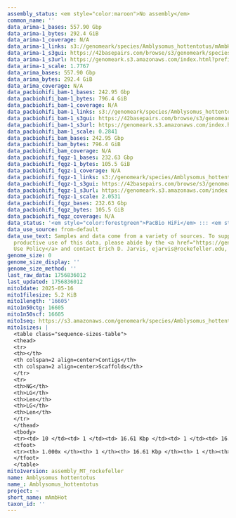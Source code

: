 ```yaml
---
assembly_status: <em style="color:maroon">No assembly</em>
common_name: ''
data_arima-1_bases: 557.90 Gbp
data_arima-1_bytes: 292.4 GiB
data_arima-1_coverage: N/A
data_arima-1_links: s3://genomeark/species/Amblysomus_hottentotus/mAmbHot1/genomic_data/arima/<br>
data_arima-1_s3gui: https://42basepairs.com/browse/s3/genomeark/species/Amblysomus_hottentotus/mAmbHot1/genomic_data/arima/
data_arima-1_s3url: https://genomeark.s3.amazonaws.com/index.html?prefix=species/Amblysomus_hottentotus/mAmbHot1/genomic_data/arima/
data_arima-1_scale: 1.7767
data_arima_bases: 557.90 Gbp
data_arima_bytes: 292.4 GiB
data_arima_coverage: N/A
data_pacbiohifi_bam-1_bases: 242.95 Gbp
data_pacbiohifi_bam-1_bytes: 796.4 GiB
data_pacbiohifi_bam-1_coverage: N/A
data_pacbiohifi_bam-1_links: s3://genomeark/species/Amblysomus_hottentotus/mAmbHot1/genomic_data/pacbio_hifi/<br>
data_pacbiohifi_bam-1_s3gui: https://42basepairs.com/browse/s3/genomeark/species/Amblysomus_hottentotus/mAmbHot1/genomic_data/pacbio_hifi/
data_pacbiohifi_bam-1_s3url: https://genomeark.s3.amazonaws.com/index.html?prefix=species/Amblysomus_hottentotus/mAmbHot1/genomic_data/pacbio_hifi/
data_pacbiohifi_bam-1_scale: 0.2841
data_pacbiohifi_bam_bases: 242.95 Gbp
data_pacbiohifi_bam_bytes: 796.4 GiB
data_pacbiohifi_bam_coverage: N/A
data_pacbiohifi_fqgz-1_bases: 232.63 Gbp
data_pacbiohifi_fqgz-1_bytes: 105.5 GiB
data_pacbiohifi_fqgz-1_coverage: N/A
data_pacbiohifi_fqgz-1_links: s3://genomeark/species/Amblysomus_hottentotus/mAmbHot1/genomic_data/pacbio_hifi/<br>
data_pacbiohifi_fqgz-1_s3gui: https://42basepairs.com/browse/s3/genomeark/species/Amblysomus_hottentotus/mAmbHot1/genomic_data/pacbio_hifi/
data_pacbiohifi_fqgz-1_s3url: https://genomeark.s3.amazonaws.com/index.html?prefix=species/Amblysomus_hottentotus/mAmbHot1/genomic_data/pacbio_hifi/
data_pacbiohifi_fqgz-1_scale: 2.0531
data_pacbiohifi_fqgz_bases: 232.63 Gbp
data_pacbiohifi_fqgz_bytes: 105.5 GiB
data_pacbiohifi_fqgz_coverage: N/A
data_status: '<em style="color:forestgreen">PacBio HiFi</em> ::: <em style="color:forestgreen">Arima</em>'
data_use_source: from-default
data_use_text: Samples and data come from a variety of sources. To support fair and
  productive use of this data, please abide by the <a href="https://genome10k.soe.ucsc.edu/data-use-policies/">Data
  Use Policy</a> and contact Erich D. Jarvis, ejarvis@rockefeller.edu, with any questions.
genome_size: 0
genome_size_display: ''
genome_size_method: ''
last_raw_data: 1756836012
last_updated: 1756836012
mito1date: 2025-05-16
mito1filesize: 5.2 KiB
mito1length: '16605'
mito1n50ctg: 16605
mito1n50scf: 16605
mito1seq: https://s3.amazonaws.com/genomeark/species/Amblysomus_hottentotus/mAmbHot1/assembly_MT_rockefeller/mAmbHot1.MT.20250516.fasta.gz
mito1sizes: |
  <table class="sequence-sizes-table">
  <thead>
  <tr>
  <th></th>
  <th colspan=2 align=center>Contigs</th>
  <th colspan=2 align=center>Scaffolds</th>
  </tr>
  <tr>
  <th>NG</th>
  <th>LG</th>
  <th>Len</th>
  <th>LG</th>
  <th>Len</th>
  </tr>
  </thead>
  <tbody>
  <tr><td> 10 </td><td> 1 </td><td> 16.61 Kbp </td><td> 1 </td><td> 16.61 Kbp </td></tr><tr><td> 20 </td><td> 1 </td><td> 16.61 Kbp </td><td> 1 </td><td> 16.61 Kbp </td></tr><tr><td> 30 </td><td> 1 </td><td> 16.61 Kbp </td><td> 1 </td><td> 16.61 Kbp </td></tr><tr><td> 40 </td><td> 1 </td><td> 16.61 Kbp </td><td> 1 </td><td> 16.61 Kbp </td></tr><tr style="background-color:#cccccc;"><td> 50 </td><td> 1 </td><td style="background-color:#ff8888;"> 16.61 Kbp </td><td> 1 </td><td style="background-color:#ff8888;"> 16.61 Kbp </td></tr><tr><td> 60 </td><td> 1 </td><td> 16.61 Kbp </td><td> 1 </td><td> 16.61 Kbp </td></tr><tr><td> 70 </td><td> 1 </td><td> 16.61 Kbp </td><td> 1 </td><td> 16.61 Kbp </td></tr><tr><td> 80 </td><td> 1 </td><td> 16.61 Kbp </td><td> 1 </td><td> 16.61 Kbp </td></tr><tr><td> 90 </td><td> 1 </td><td> 16.61 Kbp </td><td> 1 </td><td> 16.61 Kbp </td></tr><tr><td> 100 </td><td> 1 </td><td> 16.61 Kbp </td><td> 1 </td><td> 16.61 Kbp </td></tr></tbody>
  <tfoot>
  <tr><th> 1.000x </th><th> 1 </th><th> 16.61 Kbp </th><th> 1 </th><th> 16.61 Kbp </th></tr>
  </tfoot>
  </table>
mito1version: assembly_MT_rockefeller
name: Amblysomus hottentotus
name_: Amblysomus_hottentotus
project: ~
short_name: mAmbHot
taxon_id: ''
---
```

